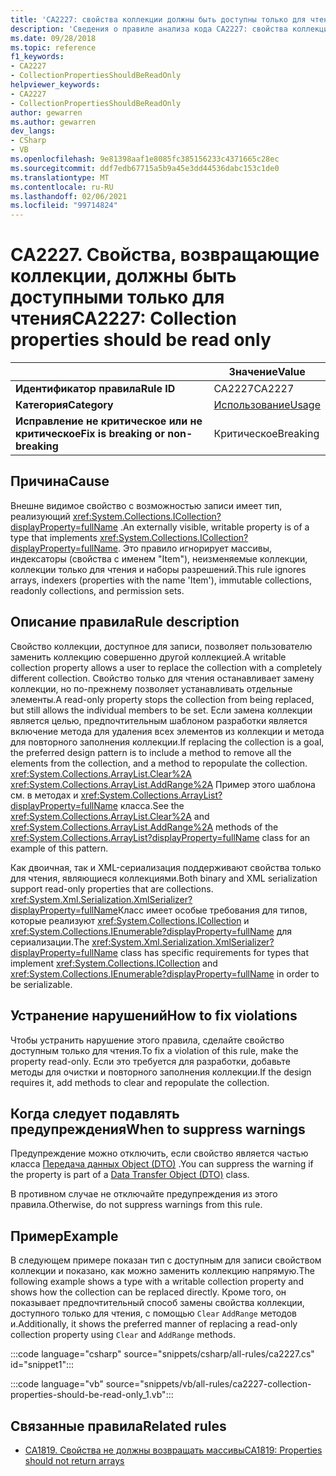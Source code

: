 ```yaml
---
title: 'CA2227: свойства коллекции должны быть доступны только для чтения (анализ кода)'
description: 'Сведения о правиле анализа кода CA2227: свойства коллекции должны быть доступны только для чтения'
ms.date: 09/28/2018
ms.topic: reference
f1_keywords:
- CA2227
- CollectionPropertiesShouldBeReadOnly
helpviewer_keywords:
- CA2227
- CollectionPropertiesShouldBeReadOnly
author: gewarren
ms.author: gewarren
dev_langs:
- CSharp
- VB
ms.openlocfilehash: 9e81398aaf1e8085fc385156233c4371665c28ec
ms.sourcegitcommit: ddf7edb67715a5b9a45e3dd44536dabc153c1de0
ms.translationtype: MT
ms.contentlocale: ru-RU
ms.lasthandoff: 02/06/2021
ms.locfileid: "99714824"
---
```

# <a name="ca2227-collection-properties-should-be-read-only"></a><span data-ttu-id="9444c-103">CA2227. Свойства, возвращающие коллекции, должны быть доступными только для чтения</span><span class="sxs-lookup"><span data-stu-id="9444c-103">CA2227: Collection properties should be read only</span></span>

| | <span data-ttu-id="9444c-104">Значение</span><span class="sxs-lookup"><span data-stu-id="9444c-104">Value</span></span> |
|-|-|
| <span data-ttu-id="9444c-105">**Идентификатор правила**</span><span class="sxs-lookup"><span data-stu-id="9444c-105">**Rule ID**</span></span> |<span data-ttu-id="9444c-106">CA2227</span><span class="sxs-lookup"><span data-stu-id="9444c-106">CA2227</span></span>|
| <span data-ttu-id="9444c-107">**Категория**</span><span class="sxs-lookup"><span data-stu-id="9444c-107">**Category**</span></span> |[<span data-ttu-id="9444c-108">Использование</span><span class="sxs-lookup"><span data-stu-id="9444c-108">Usage</span></span>](usage-warnings.md)|
| <span data-ttu-id="9444c-109">**Исправление не критическое или не критическое**</span><span class="sxs-lookup"><span data-stu-id="9444c-109">**Fix is breaking or non-breaking**</span></span> |<span data-ttu-id="9444c-110">Критическое</span><span class="sxs-lookup"><span data-stu-id="9444c-110">Breaking</span></span>|

## <a name="cause"></a><span data-ttu-id="9444c-111">Причина</span><span class="sxs-lookup"><span data-stu-id="9444c-111">Cause</span></span>

<span data-ttu-id="9444c-112">Внешне видимое свойство с возможностью записи имеет тип, реализующий <xref:System.Collections.ICollection?displayProperty=fullName> .</span><span class="sxs-lookup"><span data-stu-id="9444c-112">An externally visible, writable property is of a type that implements <xref:System.Collections.ICollection?displayProperty=fullName>.</span></span> <span data-ttu-id="9444c-113">Это правило игнорирует массивы, индексаторы (свойства с именем "Item"), неизменяемые коллекции, коллекции только для чтения и наборы разрешений.</span><span class="sxs-lookup"><span data-stu-id="9444c-113">This rule ignores arrays, indexers (properties with the name 'Item'), immutable collections, readonly collections, and permission sets.</span></span>

## <a name="rule-description"></a><span data-ttu-id="9444c-114">Описание правила</span><span class="sxs-lookup"><span data-stu-id="9444c-114">Rule description</span></span>

<span data-ttu-id="9444c-115">Свойство коллекции, доступное для записи, позволяет пользователю заменить коллекцию совершенно другой коллекцией.</span><span class="sxs-lookup"><span data-stu-id="9444c-115">A writable collection property allows a user to replace the collection with a completely different collection.</span></span> <span data-ttu-id="9444c-116">Свойство только для чтения останавливает замену коллекции, но по-прежнему позволяет устанавливать отдельные элементы.</span><span class="sxs-lookup"><span data-stu-id="9444c-116">A read-only property stops the collection from being replaced, but still allows the individual members to be set.</span></span> <span data-ttu-id="9444c-117">Если замена коллекции является целью, предпочтительным шаблоном разработки является включение метода для удаления всех элементов из коллекции и метода для повторного заполнения коллекции.</span><span class="sxs-lookup"><span data-stu-id="9444c-117">If replacing the collection is a goal, the preferred design pattern is to include a method to remove all the elements from the collection, and a method to repopulate the collection.</span></span> <span data-ttu-id="9444c-118"><xref:System.Collections.ArrayList.Clear%2A> <xref:System.Collections.ArrayList.AddRange%2A> Пример этого шаблона см. в методах и <xref:System.Collections.ArrayList?displayProperty=fullName> класса.</span><span class="sxs-lookup"><span data-stu-id="9444c-118">See the <xref:System.Collections.ArrayList.Clear%2A> and <xref:System.Collections.ArrayList.AddRange%2A> methods of the <xref:System.Collections.ArrayList?displayProperty=fullName> class for an example of this pattern.</span></span>

<span data-ttu-id="9444c-119">Как двоичная, так и XML-сериализация поддерживают свойства только для чтения, являющиеся коллекциями.</span><span class="sxs-lookup"><span data-stu-id="9444c-119">Both binary and XML serialization support read-only properties that are collections.</span></span> <span data-ttu-id="9444c-120"><xref:System.Xml.Serialization.XmlSerializer?displayProperty=fullName>Класс имеет особые требования для типов, которые реализуют <xref:System.Collections.ICollection> и <xref:System.Collections.IEnumerable?displayProperty=fullName> для сериализации.</span><span class="sxs-lookup"><span data-stu-id="9444c-120">The <xref:System.Xml.Serialization.XmlSerializer?displayProperty=fullName> class has specific requirements for types that implement <xref:System.Collections.ICollection> and <xref:System.Collections.IEnumerable?displayProperty=fullName> in order to be serializable.</span></span>

## <a name="how-to-fix-violations"></a><span data-ttu-id="9444c-121">Устранение нарушений</span><span class="sxs-lookup"><span data-stu-id="9444c-121">How to fix violations</span></span>

<span data-ttu-id="9444c-122">Чтобы устранить нарушение этого правила, сделайте свойство доступным только для чтения.</span><span class="sxs-lookup"><span data-stu-id="9444c-122">To fix a violation of this rule, make the property read-only.</span></span> <span data-ttu-id="9444c-123">Если это требуется для разработки, добавьте методы для очистки и повторного заполнения коллекции.</span><span class="sxs-lookup"><span data-stu-id="9444c-123">If the design requires it, add methods to clear and repopulate the collection.</span></span>

## <a name="when-to-suppress-warnings"></a><span data-ttu-id="9444c-124">Когда следует подавлять предупреждения</span><span class="sxs-lookup"><span data-stu-id="9444c-124">When to suppress warnings</span></span>

<span data-ttu-id="9444c-125">Предупреждение можно отключить, если свойство является частью класса [Передача данных Object (DTO)](/previous-versions/msp-n-p/ff649585(v=pandp.10)) .</span><span class="sxs-lookup"><span data-stu-id="9444c-125">You can suppress the warning if the property is part of a [Data Transfer Object (DTO)](/previous-versions/msp-n-p/ff649585(v=pandp.10)) class.</span></span>

<span data-ttu-id="9444c-126">В противном случае не отключайте предупреждения из этого правила.</span><span class="sxs-lookup"><span data-stu-id="9444c-126">Otherwise, do not suppress warnings from this rule.</span></span>

## <a name="example"></a><span data-ttu-id="9444c-127">Пример</span><span class="sxs-lookup"><span data-stu-id="9444c-127">Example</span></span>

<span data-ttu-id="9444c-128">В следующем примере показан тип с доступным для записи свойством коллекции и показано, как можно заменить коллекцию напрямую.</span><span class="sxs-lookup"><span data-stu-id="9444c-128">The following example shows a type with a writable collection property and shows how the collection can be replaced directly.</span></span> <span data-ttu-id="9444c-129">Кроме того, он показывает предпочтительный способ замены свойства коллекции, доступного только для чтения, с помощью `Clear` `AddRange` методов и.</span><span class="sxs-lookup"><span data-stu-id="9444c-129">Additionally, it shows the preferred manner of replacing a read-only collection property using `Clear` and `AddRange` methods.</span></span>

:::code language="csharp" source="snippets/csharp/all-rules/ca2227.cs" id="snippet1":::

:::code language="vb" source="snippets/vb/all-rules/ca2227-collection-properties-should-be-read-only_1.vb":::

## <a name="related-rules"></a><span data-ttu-id="9444c-130">Связанные правила</span><span class="sxs-lookup"><span data-stu-id="9444c-130">Related rules</span></span>

- [<span data-ttu-id="9444c-131">CA1819. Свойства не должны возвращать массивы</span><span class="sxs-lookup"><span data-stu-id="9444c-131">CA1819: Properties should not return arrays</span></span>](ca1819.md)
